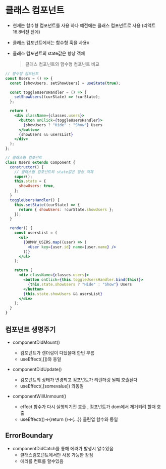 # 클래스 컴포넌트

- 현재는 함수형 컴포넌트를 사용 하나 예전에는 클래스 컴포넌트로 사용 (리액트 16.8버전 전에)
- 클래스 컴포넌트에서는 함수형 훅을 사용x
- 클래스 컴포넌트의 state값은 항상 객체

  > 클래스 컴포넌트와 함수형 컴포넌트 비교

```jsx
// 함수형 컴포넌트
const Users = () => {
  const [showUsers, setShowUsers] = useState(true);

  const toggleUsersHandler = () => {
    setShowUsers((curState) => !curState);
  };

  return (
    <div className={classes.users}>
      <button onClick={toggleUsersHandler}>
        {showUsers ? "Hide" : "Show"} Users
      </button>
      {showUsers && usersList}
    </div>
  );
};

// 클래스형 컴포넌트
class Users extends Component {
  constructor() {
    // 클래스형 컴포넌트의 state값은 항상 객체
    super();
    this.state = {
      showUsers: true,
    };
  }
  toggleUsersHandler() {
    this.setState((curState) => {
      return { showUsers: !curState.showUsers };
    });
  }

  render() {
    const usersList = (
      <ul>
        {DUMMY_USERS.map((user) => (
          <User key={user.id} name={user.name} />
        ))}
      </ul>
    );

    return (
      <div className={classes.users}>
        <button onClick={this.toggleUsersHandler.bind(this)}>
          {this.state.showUsers ? "Hide" : "Show"} Users
        </button>
        {this.state.showUsers && usersList}
      </div>
    );
  }
}
```

## 컴포넌트 생명주기

- componentDidMount()

  - 컴포넌트가 렌더링이 다됬을때 한번 부름
  - useEffect(,[])와 동일

- componentDidUpdate()

  - 컴포넌트의 상태가 변경되고 컴포넌트가 리렌더링 될떄 호출된다
  - useEffect(,[somevalue]) 와동일

- componentWillUnmount()
  - effect 함수가 다시 실행되기전 호출 , 컴포넌트가 dom에서 제거되려 할때 호출
  - useEffect(()=>{return ()=>{...}} 클린업 함수와 동일

## ErrorBoundary

- componentDidCatch를 통해 에러가 발생시 알수있음
  - 클래스컴포넌트에서만 사용 가능한 장점
  - 에러를 컨트롤 할수있음
